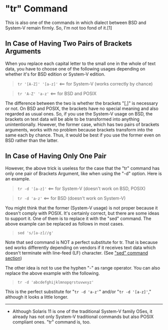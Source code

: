 # "tr" Command

This is also one of the commands in which dialect between BSD and System-V remain firmly. So, I'm not too fond of it.[1]

## In Case of Having Two Pairs of Brackets Arguments

When you replace each capital letter to the small one in the whole of text data, you have to choose one of the following usages depending on whether it's for BSD edition or System-V edition.

> `tr '[A-Z]' '[a-z]'`  <== for System-V (works correctly by chance)

> `tr 'A-Z' 'a-z'`      <== for BSD and POSIX

The difference between the two is whether the brackets "[,]" is necessary or not. On BSD and POSIX, the brackets have no special meaning and also regarded as usual ones. So, if you use the System-V usage on BSD, the brackets on text data will be able to be transformed into anything unintentionally.  However, the former case, which has two pairs of brackets arguments, works with no problem because brackets transform into the same each by chance. Thus, it would be best if you use the former even on BSD rather than the latter.

## In Case of Having Only One Pair

However, the above trick is useless for the case that the "tr" command has only one pair of Brackets Argument, like when using the "-d" option. Here is an example.

> `tr -d '[a-z]'`  <== for System-V (doesn't work on BSD, POSIX)

> `tr -d 'a-z'`    <== for BSD (doesn't work on System-V)

You might think that the former (System-V usage) is not proper because it doesn't comply with POSIX. It's certainly correct, but there are some ideas to support it. One of them is to replace it with the "sed" command. The above example can be replaced as follows in most cases.

> `sed 's/[a-z]//g'`

Note that sed command is NOT a perfect substitute for tr. That is because sed works differently depending on vendors if it receives text data which doesn't terminate with line-feed (LF) character. (See ["sed" command section](sed.md))

The other idea is not to use the hyphen "-" as range operator. You can also replace the above example with the following.

> `tr -d 'abcdefghijklmnopqrstuvwxyz'`

This is the perfect substitute for "`tr -d 'a-z'`" and/or "`tr -d '[a-z]'`," although it looks a little longer.


---
* Although Solaris 11 is one of the traditional System-V family OSes, it already has not only System-V traditional commands but also POSIX compliant ones. "tr" command is, too.